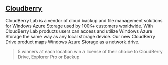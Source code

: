 ##  [Cloudberry](http://www.cloudberrylab.com/)

CloudBerry Lab is a vendor of cloud backup and file management solutions for Windows Azure Storage used by 100K+ customers worldwide. With CloudBerry Lab products users can access and utilize Windows Azure Storage the same way as any local storage device. Our new  CloudBerry Drive product maps Windows Azure Storage as a network drive.

> 5 winners at each location win a license of their choice to CloudBerry Drive, Explorer Pro or Backup